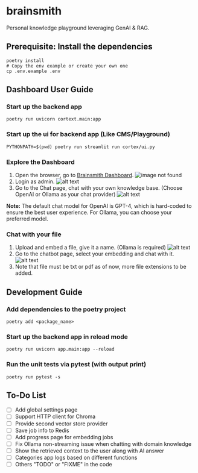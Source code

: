 # brainsmith
Personal knowledge playground leveraging GenAI &amp; RAG.

## Prerequisite: Install the dependencies 
```shell
poetry install
# Copy the env example or create your own one
cp .env.example .env
```

## Dashboard User Guide

### Start up the backend app
```shell
poetry run uvicorn cortext.main:app
```

### Start up the ui for backend app (Like CMS/Playground)
```shell
PYTHONPATH=$(pwd) poetry run streamlit run cortex/ui.py
```

### Explore the Dashboard
1. Open the browser, go to [Brainsmith Dashboard](http://localhost:5701).
![image not found](image.png)
2. Login as admin.
![alt text](image-1.png)
3. Go to the Chat page, chat with your own knowledge base. (Choose OpenAI or Ollama as your chat provider)
![alt text](image-2.png)

**Note:** The default chat model for OpenAI is GPT-4, which is hard-coded to ensure the best user experience. For Ollama, you can choose your preferred model.

### Chat with your file
1. Upload and embed a file, give it a name. (Ollama is required)
![alt text](image-3.png)
2. Go to the chatbot page, select your embedding and chat with it.
![alt text](image-4.png)
3. Note that file must be txt or pdf as of now, more file extensions to be added.

## Development Guide

### Add dependencies to the poetry project
```shell
poetry add <package_name>
```

### Start up the backend app in reload mode
```shell
poetry run uvicorn app.main:app --reload
```

### Run the unit tests via pytest (with output print)
```shell
poetry run pytest -s
```

## To-Do List
- [ ] Add global settings page
- [ ] Support HTTP client for Chroma
- [ ] Provide second vector store provider
- [ ] Save job info to Redis
- [ ] Add progress page for embedding jobs
- [ ] Fix Ollama non-streaming issue when chatting with domain knowledge
- [ ] Show the retrieved context to the user along with AI answer
- [ ] Categories app logs based on different functions
- [ ] Others "TODO" or "FIXME" in the code